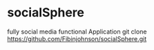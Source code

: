 # socialSphere
fully social media functional Application
git clone https://github.com/Fibinjohnson/socialSphere.git


